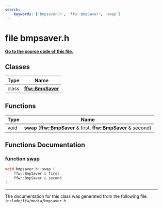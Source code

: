 ```yaml
---
search:
    keywords: ['bmpsaver.h', 'ffw::BmpSaver', 'swap']
---
```


# file bmpsaver.h

**[Go to the source code of this file.](bmpsaver_8h_source.md)**
## Classes

|Type|Name|
|-----|-----|
|class|[**ffw::BmpSaver**](classffw_1_1_bmp_saver.md)|


## Functions

|Type|Name|
|-----|-----|
|void|[**swap**](bmpsaver_8h.md#1ad70e640fcf1e3baf6502b9778c690114) (**[ffw::BmpSaver](classffw_1_1_bmp_saver.md)** & first, **[ffw::BmpSaver](classffw_1_1_bmp_saver.md)** & second) |


## Functions Documentation

### function <a id="1ad70e640fcf1e3baf6502b9778c690114" href="#1ad70e640fcf1e3baf6502b9778c690114">swap</a>

```cpp
void bmpsaver.h::swap (
    ffw::BmpSaver & first
    ffw::BmpSaver & second
)
```





----------------------------------------
The documentation for this class was generated from the following file: `include/ffw/media/bmpsaver.h`
